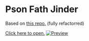 # Pson Fath Jinder

Based on [this repo.](https://github.com/joebeachjoebeach/json-path-finder) (fully refactorred)

[Click here to open.](https://thearmagan.github.io/pson-fath-jinder)
[![Preview](https://i.imgur.com/8d0SU80.png)](https://thearmagan.github.io/pson-fath-jinder)
